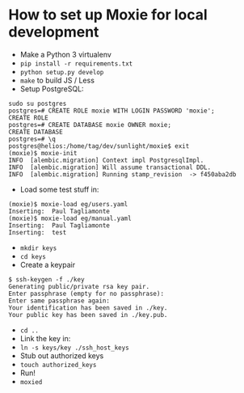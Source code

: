 How to set up Moxie for local development
=========================================

 * Make a Python 3 virtualenv
 * `pip install -r requirements.txt`
 * `python setup.py develop`
 * `make` to build JS / Less
 * Setup PostgreSQL:

```
sudo su postgres
postgres=# CREATE ROLE moxie WITH LOGIN PASSWORD 'moxie';
CREATE ROLE
postgres=# CREATE DATABASE moxie OWNER moxie;
CREATE DATABASE
postgres=# \q
postgres@helios:/home/tag/dev/sunlight/moxie$ exit
(moxie)$ moxie-init 
INFO  [alembic.migration] Context impl PostgresqlImpl.
INFO  [alembic.migration] Will assume transactional DDL.
INFO  [alembic.migration] Running stamp_revision  -> f450aba2db
```
 * Load some test stuff in:

```
(moxie)$ moxie-load eg/users.yaml
Inserting:  Paul Tagliamonte
(moxie)$ moxie-load eg/manual.yaml 
Inserting:  Paul Tagliamonte
Inserting:  test
```
 * `mkdir keys`
 * `cd keys`
 * Create a keypair

```
$ ssh-keygen -f ./key
Generating public/private rsa key pair.
Enter passphrase (empty for no passphrase): 
Enter same passphrase again: 
Your identification has been saved in ./key.
Your public key has been saved in ./key.pub.
```
 * `cd ..`
 * Link the key in:
 * `ln -s keys/key ./ssh_host_keys`
 * Stub out authorized keys
 * `touch authorized_keys`
 * Run!
 * `moxied`
